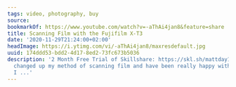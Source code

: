 ```yaml
---
tags: video, photography, buy
source:
bookmarkOf: https://www.youtube.com/watch?v=-aThAi4jan8&feature=share
title: Scanning Film with the Fujifilm X-T3
date: '2020-11-29T21:24:00+02:00'
headImage: https://i.ytimg.com/vi/-aThAi4jan8/maxresdefault.jpg
uuid: 174ddd53-bdd2-4d17-8ed2-73fc673b5036
description: '2 Month Free Trial of Skillshare: https://skl.sh/mattday10I''ve recently
  changed up my method of scanning film and have been really happy with the results.
  I ...'
---
```

